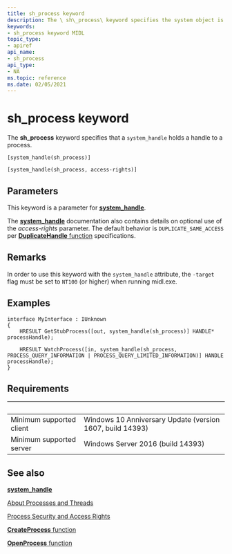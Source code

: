 ```yaml
---
title: sh_process keyword
description: The \ sh\_process\ keyword specifies the system object is a handle to a process.
keywords:
- sh_process keyword MIDL
topic_type:
- apiref
api_name:
- sh_process
api_type:
- NA
ms.topic: reference
ms.date: 02/05/2021
---
```


# sh\_process keyword

The **sh\_process** keyword specifies that a `system_handle` holds a handle to a process.

``` syntax
[system_handle(sh_process)]

[system_handle(sh_process, access-rights)]
```

## Parameters

This keyword is a parameter for [**system_handle**](system-handle.md).

The [**system_handle**](system-handle.md) documentation also contains details on optional use of the *access-rights* parameter. The default behavior is `DUPLICATE_SAME_ACCESS` per [**DuplicateHandle** function](/windows/win32/api/handleapi/nf-handleapi-duplicatehandle) specifications.

## Remarks

In order to use this keyword with the `system_handle` attribute, the `-target` flag must be set to `NT100` (or higher) when running midl.exe.

## Examples

``` syntax
interface MyInterface : IUnknown                         
{         
    HRESULT GetStubProcess([out, system_handle(sh_process)] HANDLE* processHandle);

    HRESULT WatchProcess([in, system_handle(sh_process, PROCESS_QUERY_INFORMATION | PROCESS_QUERY_LIMITED_INFORMATION)] HANDLE processHandle);
}
```

## Requirements

| &nbsp; | &nbsp; |
|-|-|
| Minimum supported client | Windows 10 Anniversary Update (version 1607, build 14393) |
| Minimum supported server | Windows Server 2016 (build 14393) |

## See also

<dl> <dt>

[**system_handle**](system-handle.md)
</dt> <dt>

[About Processes and Threads](../procthread/about-processes-and-threads.md)
</dt> <dt>

[Process Security and Access Rights](../procthread/process-security-and-access-rights.md)
</dt> <dt>

[**CreateProcess** function](/windows/win32/api/processthreadsapi/nf-processthreadsapi-createprocessa)
</dt> <dt>

[**OpenProcess** function](/win32/api/processthreadsapi/nf-processthreadsapi-openprocess)
</dt> </dl>